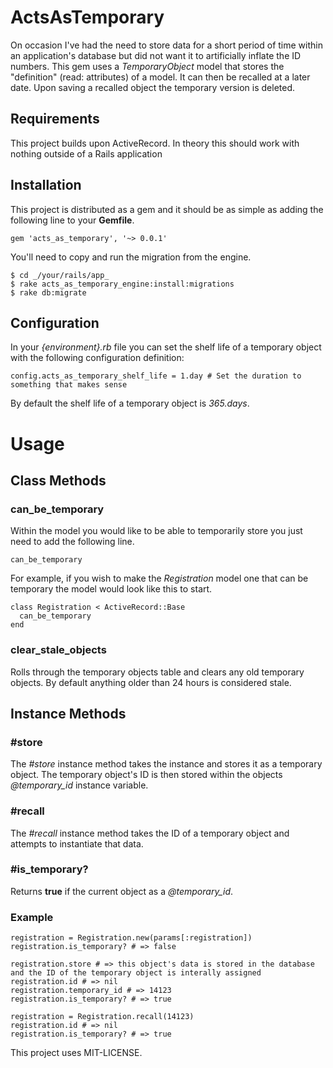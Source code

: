 # ActsAsTemporary

On occasion I've had the need to store data for a short period of time within an application's database but did not want it to artificially inflate the ID numbers.
This gem uses a _TemporaryObject_ model that stores the "definition" (read: attributes) of a model. It can then be recalled at a later date. Upon saving a recalled object the temporary version is deleted. 

## Requirements

This project builds upon ActiveRecord. In theory this should work with nothing outside of a Rails application

## Installation

This project is distributed as a gem and it should be as simple as adding the following line to your **Gemfile**.

    gem 'acts_as_temporary', '~> 0.0.1'

You'll need to copy and run the migration from the engine.

    $ cd _/your/rails/app_
    $ rake acts_as_temporary_engine:install:migrations
    $ rake db:migrate

## Configuration

In your _{environment}.rb_ file you can set the shelf life of a temporary object with the following configuration definition:

    config.acts_as_temporary_shelf_life = 1.day # Set the duration to something that makes sense

By default the shelf life of a temporary object is _365.days_.

# Usage

## Class Methods

### can\_be\_temporary

Within the model you would like to be able to temporarily store you just need to add the following line.

    can_be_temporary

For example, if you wish to make the _Registration_ model one that can be temporary the model would look like this to start.

    class Registration < ActiveRecord::Base
      can_be_temporary
    end

### clear\_stale\_objects

Rolls through the temporary objects table and clears any old temporary objects. By default anything older than 24 hours is considered stale.

## Instance Methods

### #store

The _#store_ instance method takes the instance and stores it as a temporary object. The temporary object's ID is then stored within the objects _@temporary\_id_ instance variable.

### #recall

The _#recall_ instance method takes the ID of a temporary object and attempts to instantiate that data.

### #is_temporary?

Returns __true__ if the current object as a _@temporary\_id_.

### Example

    registration = Registration.new(params[:registration])
    registration.is_temporary? # => false
    
    registration.store # => this object's data is stored in the database and the ID of the temporary object is interally assigned
    registration.id # => nil
    registration.temporary_id # => 14123
    registration.is_temporary? # => true
    
    registration = Registration.recall(14123)
    registration.id # => nil
    registration.is_temporary? # => true


This project uses MIT-LICENSE.